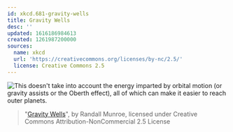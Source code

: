 ```yaml
---
id: xkcd.681-gravity-wells
title: Gravity Wells
desc: ''
updated: 1616186984613
created: 1261987200000
sources:
  name: xkcd
  url: 'https://creativecommons.org/licenses/by-nc/2.5/'
  license: Creative Commons 2.5
---
```

![This doesn't take into account the energy imparted by orbital motion (or gravity assists or the Oberth effect), all of which can make it easier to reach outer planets.](https://imgs.xkcd.com/comics/gravity_wells.png)
> "[Gravity Wells](https://xkcd.com/681/)", by Randall Munroe, licensed under Creative Commons Attribution-NonCommercial 2.5 License

